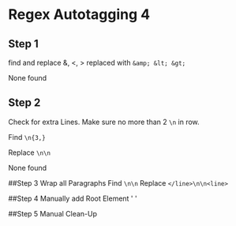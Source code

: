 # Regex Autotagging 4

## Step 1
find and replace &, <, >
replaced with `&amp; &lt; &gt;`

None found


## Step 2
Check for extra Lines. Make sure no more than 2 `\n` in row.

Find `\n{3,}`

Replace `\n\n`

None found


##Step 3
Wrap all Paragraphs
Find `\n\n`
Replace `</line>\n\n<line>`


##Step 4
Manually add Root Element
'<xml> </xml>'

##Step 5
Manual Clean-Up
